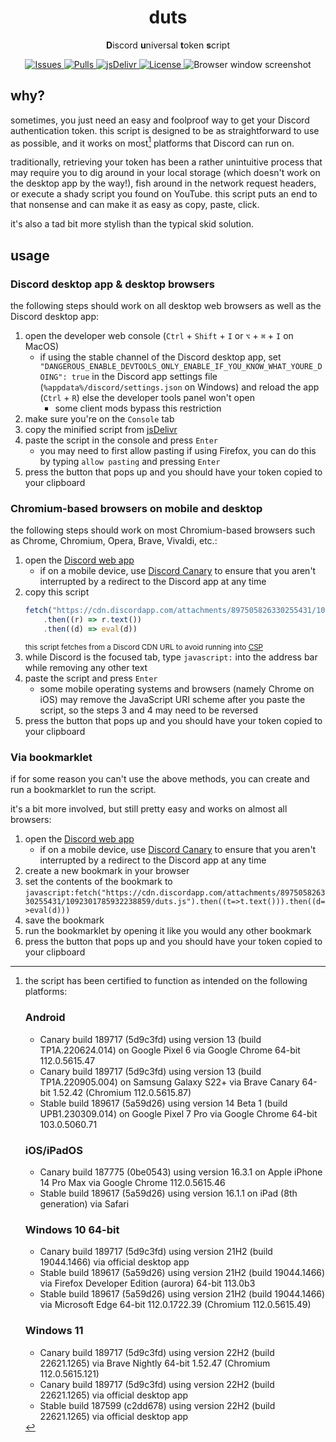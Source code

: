 <h1 align="center">
	duts
</h1>

<p align="center">
	<b>D</b>iscord <b>u</b>niversal <b>t</b>oken <b>s</b>cript
</p>

<p align="center">
	<a href="https://github.com/Epikest/duts/issues">
		<img alt="Issues" src="https://img.shields.io/github/issues/Epikest/duts?color=0088ff&style=flat-square"/>
	</a>
	<a href="https://github.com/Epikest/duts/pulls">
		<img alt="Pulls" src="https://img.shields.io/github/issues-pr/Epikest/duts?color=0088ff&style=flat-square"/>
	</a>
	<a href="https://www.jsdelivr.com/package/gh/Epikest/duts">
		<img alt="jsDelivr" src="https://data.jsdelivr.com/v1/package/gh/Epikest/duts/badge"/>
	</a>
	<a href="./LICENSE.md">
		<img alt="License" src="https://img.shields.io/github/license/Epikest/duts?style=flat-square"/>
	</a>
	<img alt="Browser window screenshot" src="https://cdn.lewd.host/G46C4yHW.png"/>
</p>

## why?

sometimes, you just need an easy and foolproof way to get your Discord authentication token. this script is designed to be as straightforward to use as possible, and it works on most[^compatibility] platforms that Discord can run on.

traditionally, retrieving your token has been a rather unintuitive process that may require you to dig around in your local storage (which doesn't work on the desktop app by the way!), fish around in the network request headers, or execute a shady script you found on YouTube. this script puts an end to that nonsense and can make it as easy as copy, paste, click.

it's also a tad bit more stylish than the typical skid solution.

## usage

### Discord desktop app & desktop browsers

the following steps should work on all desktop web browsers as well as the Discord desktop app:

1. open the developer web console (`Ctrl` + `Shift` + `I` or `⌥` + `⌘` + `I` on MacOS)
    - if using the stable channel of the Discord desktop app, set `"DANGEROUS_ENABLE_DEVTOOLS_ONLY_ENABLE_IF_YOU_KNOW_WHAT_YOURE_DOING": true` in the Discord app settings file (`%appdata%/discord/settings.json` on Windows) and reload the app (`Ctrl` + `R`) else the developer tools panel won't open
        - some client mods bypass this restriction
2. make sure you're on the `Console` tab
3. copy the minified script from [jsDelivr](https://cdn.jsdelivr.net/gh/Epikest/duts/duts.min.js)
4. paste the script in the console and press `Enter`
    - you may need to first allow pasting if using Firefox, you can do this by typing `allow pasting` and pressing `Enter`
5. press the button that pops up and you should have your token copied to your clipboard

### Chromium-based browsers on mobile and desktop

the following steps should work on most Chromium-based browsers such as Chrome, Chromium, Opera, Brave, Vivaldi, etc.:

1. open the [Discord web app](https://discord.com/login)
    - if on a mobile device, use [Discord Canary](https://canary.discord.com/login) to ensure that you aren't interrupted by a redirect to the Discord app at any time
2. copy this script
    ```js
    fetch("https://cdn.discordapp.com/attachments/897505826330255431/1092301785932238859/duts.js")
    	.then((r) => r.text())
    	.then((d) => eval(d))
    ```
    <sup>this script fetches from a Discord CDN URL to avoid running into [CSP](https://developer.mozilla.org/docs/Web/HTTP/CSP)</sup>
3. while Discord is the focused tab, type `javascript:` into the address bar while removing any other text
4. paste the script and press `Enter`
    - some mobile operating systems and browsers (namely Chrome on iOS) may remove the JavaScript URI scheme after you paste the script, so the steps 3 and 4 may need to be reversed
5. press the button that pops up and you should have your token copied to your clipboard

### Via bookmarklet

if for some reason you can't use the above methods, you can create and run a bookmarklet to run the script.

it's a bit more involved, but still pretty easy and works on almost all browsers:

1. open the [Discord web app](https://discord.com/login)
    - if on a mobile device, use [Discord Canary](https://canary.discord.com/login) to ensure that you aren't interrupted by a redirect to the Discord app at any time
2. create a new bookmark in your browser
3. set the contents of the bookmark to `javascript:fetch("https://cdn.discordapp.com/attachments/897505826330255431/1092301785932238859/duts.js").then((t=>t.text())).then((d=>eval(d)))`
4. save the bookmark
5. run the bookmarklet by opening it like you would any other bookmark
6. press the button that pops up and you should have your token copied to your clipboard

[^compatibility]: the script has been certified to function as intended on the following platforms:

    ### Android

    -   Canary build 189717 (5d9c3fd) using version 13 (build TP1A.220624.014) on Google Pixel 6 via Google Chrome 64-bit 112.0.5615.47
    -   Canary build 189717 (5d9c3fd) using version 13 (build TP1A.220905.004) on Samsung Galaxy S22+ via Brave Canary 64-bit 1.52.42 (Chromium 112.0.5615.87)
    -   Stable build 189617 (5a59d26) using version 14 Beta 1 (build UPB1.230309.014) on Google Pixel 7 Pro via Google Chrome 64-bit 103.0.5060.71

    ### iOS/iPadOS

    -   Canary build 187775 (0be0543) using version 16.3.1 on Apple iPhone 14 Pro Max via Google Chrome 112.0.5615.46
    -   Stable build 189617 (5a59d26) using version 16.1.1 on iPad (8th generation) via Safari

    ### Windows 10 64-bit

    -   Canary build 189717 (5d9c3fd) using version 21H2 (build 19044.1466) via official desktop app
    -   Stable build 189617 (5a59d26) using version 21H2 (build 19044.1466) via Firefox Developer Edition (aurora) 64-bit 113.0b3
    -   Stable build 189617 (5a59d26) using version 21H2 (build 19044.1466) via Microsoft Edge 64-bit 112.0.1722.39 (Chromium 112.0.5615.49)

    ### Windows 11

    -   Canary build 189717 (5d9c3fd) using version 22H2 (build 22621.1265) via Brave Nightly 64-bit 1.52.47 (Chromium 112.0.5615.121)
    -   Canary build 189717 (5d9c3fd) using version 22H2 (build 22621.1265) via official desktop app
    -   Stable build 187599 (c2dd678) using version 22H2 (build 22621.1265) via official desktop app
